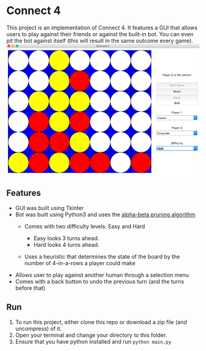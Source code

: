 # Connect 4

This project is an implementation of Connect 4. It features a GUI that allows users to play against their friends or against the built-in bot. You can even pit the bot against itself (this will result in the same outcome every game).
![Connect-4-Screenshot](./connect-4-screenshot.png)

## Features
- GUI was built using Tkinter
- Bot was built using Python3 and uses the [alpha-beta pruning algorithm](https://en.wikipedia.org/wiki/Alpha%E2%80%93beta_pruning)
    - Comes with two difficulty levels: Easy and Hard
        - Easy looks 3 turns ahead.
        - Hard looks 4 turns ahead.
        
    - Uses a heuristic that determines the state of the board by the number of 4-in-a-rows a player could make
- Allows user to play against another human through a selection menu
- Comes with a back button to undo the previous turn (and the turns before that)

## Run
1. To run this project, either clone this repo or download a zip file (and uncompress) of it.
2. Open your terminal and change your directory to this folder.
3. Ensure that you have python installed and run `python main.py`
